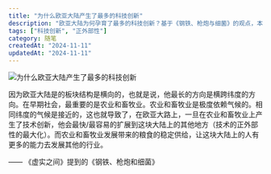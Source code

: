 ```yaml
---
title: "为什么欧亚大陆产生了最多的科技创新"
description: "欧亚大陆为何孕育了最多的科技创新？基于《钢铁、枪炮与细菌》的观点，本篇文章探讨欧亚大陆横向地理结构如何促进农业、畜牧业及技术扩散，从而推动人类文明的进步。"
tags: ["科技创新", "正外部性"]
category: 随笔
createdAt: "2024-11-11"
updatedAt: "2024-11-11"
---
```


![为什么欧亚大陆产生了最多的科技创新](https://cdn.jsdelivr.net/gh/thedogb/pic@master/upic/%E4%B8%BA%E4%BB%80%E4%B9%88%E6%AC%A7%E4%BA%9A%E5%A4%A7%E9%99%86%E4%BA%A7%E7%94%9F%E4%BA%86%E6%9C%80%E5%A4%9A%E7%9A%84%E7%A7%91%E6%8A%80%E5%88%9B%E6%96%B0.png)

因为欧亚大陆是的板块结构是横向的，也就是说，他最长的方向是横跨纬度的方向。在早期社会，最重要的是农业和畜牧业。农业和畜牧业是极度依赖气候的。相同纬度的气候是接近的，这也就导致了，在欧亚大路上，一旦在农业和畜牧业上产生了技术创新，他会最快/最容易的扩展到这块大陆上的其他地方（技术的正外部性的最大化）。而农业和畜牧业发展带来的粮食的稳定供给，让这块大陆上的人有更多的能力去发展其他的行业。



—— 《虚实之间》提到的《钢铁、枪炮和细菌》